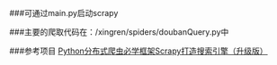 

###可通过main.py启动scrapy

###主要的爬取代码在：/xingren/spiders/doubanQuery.py中


###参考项目
[Python分布式爬虫必学框架Scrapy打造搜索引擎（升级版）](https://coding.imooc.com/class/92.html)

